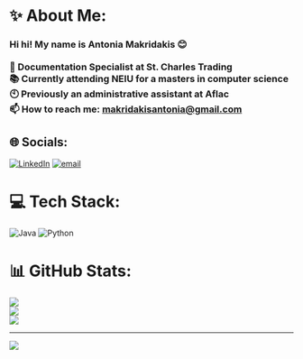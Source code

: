 # ✨ About Me:
### Hi hi! My name is Antonia Makridakis 😊<br/><br/>📄 Documentation Specialist at St. Charles Trading<br/>📚 Currently attending NEIU for a masters in computer science<br/>🕙 Previously an administrative assistant at Aflac<br/>📫 How to reach me: makridakisantonia@gmail.com<br/>

## 🌐 Socials:
[![LinkedIn](https://img.shields.io/badge/LinkedIn-%230077B5.svg?logo=linkedin&logoColor=white)](https://linkedin.com/in/AntoniaMakridakis) [![email](https://img.shields.io/badge/Email-D14836?logo=gmail&logoColor=white)](mailto:makridakisantonia@gmail.com) 

# 💻 Tech Stack:
![Java](https://img.shields.io/badge/java-%23ED8B00.svg?style=for-the-badge&logo=openjdk&logoColor=white) ![Python](https://img.shields.io/badge/python-3670A0?style=for-the-badge&logo=python&logoColor=ffdd54)
# 📊 GitHub Stats:
![](https://github-readme-stats.vercel.app/api?username=Antoniamak&theme=dark&hide_border=false&include_all_commits=false&count_private=false)<br/>
![](https://nirzak-streak-stats.vercel.app/?user=Antoniamak&theme=dark&hide_border=false)<br/>
![](https://github-readme-stats.vercel.app/api/top-langs/?username=Antoniamak&theme=dark&hide_border=false&include_all_commits=false&count_private=false&layout=compact)

---
[![](https://visitcount.itsvg.in/api?id=Antoniamak&icon=0&color=0)](https://visitcount.itsvg.in)
